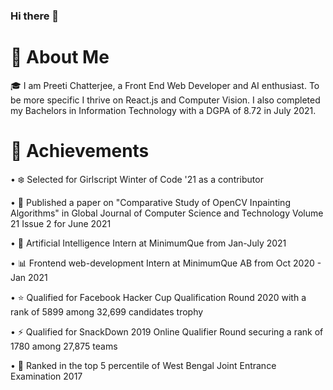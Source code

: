 ### Hi there 👋

# 🚀 About Me

🎓 I am Preeti Chatterjee, a Front End Web Developer and AI enthusiast. To be more specific I thrive on React.js and Computer Vision. I also completed my Bachelors in Information Technology with a DGPA of 8.72 in July 2021.

<!--
**phoenix98Glitch/phoenix98Glitch** is a ✨ _special_ ✨ repository because its `README.md` (this file) appears on your GitHub profile.

Here are some ideas to get you started:

- 🔭 I’m currently working on ...
- 🌱 I’m currently learning ...
- 👯 I’m looking to collaborate on ...
- 🤔 I’m looking for help with ...
- 💬 Ask me about ...
- 📫 How to reach me: ...
- 😄 Pronouns: ...
- ⚡ Fun fact: ...
-->
# 🏅 Achievements

• ❄️ Selected for Girlscript Winter of Code '21 as a contributor 

• 📝 Published a paper on "Comparative Study of OpenCV Inpainting Algorithms" in Global Journal of Computer Science and Technology Volume 21 Issue 2 for June 2021

• 🦾 Artificial Intelligence Intern at MinimumQue from Jan-July 2021

• 📊 Frontend web-development Intern at MinimumQue AB from Oct 2020 - Jan 2021

• ⭐ Qualified for Facebook Hacker Cup Qualification Round 2020 with a rank of 5899 among 32,699 candidates trophy

• ⚡ Qualified for SnackDown 2019 Online Qualifier Round securing a rank of 1780 among 27,875 teams

• 🤝 Ranked in the top 5 percentile of West Bengal Joint Entrance Examination 2017
